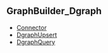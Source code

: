 ## GraphBuilder_Dgraph
* [Connector](./connector/dgraph/)
* [DgraphUpsert](./activity/dgraphupsert/)
* [DgraphQuery](./activity/dgraphquery/)
